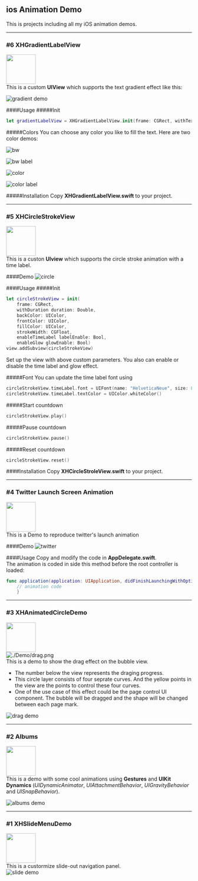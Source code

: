 ## ios Animation Demo
This is projects including all my iOS animation demos.

---
### \#6 XHGradientLabelView 
<img src='./Demo/gradient.png' height='80' width='80'></img>  
This is a custom **UIView** which supports the text gradient effect like this:  

![gradient demo](./Demo/gradient.gif)  

####Usage
#####Init

```swift
let gradientLabelView = XHGradientLabelView.init(frame: CGRect, withText text: String, andFont font: UIFont, withColors colors: [CGColor])
```
#####Colors
You can choose any color you like to fill the text. Here are two color demos:  

![bw](./Demo/bw.png)

![bw label](./Demo/bw.gif)  

![color](./Demo/color.png)

![color label](./Demo/color.gif)  

#####Installation
Copy **XHGradientLabelView.swift** to your project.

---
### \#5 XHCircleStrokeView
<img src='./Demo/circle.png' height='80' width='80'></img>  
This is a custon **UIview** which supports the circle stroke animation with a time label. 

####Demo
![circle](./Demo/circle.gif)

####Usage
#####Init

```swift
let circleStrokeView = init(
	frame: CGRect, 
	withDuration duration: Double, 
	backColor: UIColor, 
	frontColor: UIColor, 
	fillColor: UIColor, 
	strokeWidth: CGFloat, 
	enableTimeLabel labelEnable: Bool, 
	enableGlow glowEnable: Bool)
view.addSubview(circleStrokeView)
```
Set up the view with above custom parameters. You also can enable or disable the time label and glow effect.  

#####Font
You can update the time label font using  
```swift
circleStrokeView.timeLabel.font = UIFont(name: "HelveticaNeue", size: 80.0)
circleStrokeView.timeLabel.textColor = UIColor.whiteColor()
```

#####Start countdown
```swift
circleStrokeView.play()
```

#####Pause countdown
```swift
circleStrokeView.pause()
```

#####Reset countdown
```swift
circleStrokeView.reset()
```

####Installation
Copy **XHCircleStroleView.swift** to your project.  

---
### \#4 Twitter Launch Screen Animation
<img src='./Demo/star.png' height='80' width='80'></img>  
This is a Demo to reproduce twitter's launch animation

####Demo
![twitter](./Demo/twitter.gif)

####Usage
Copy and modify the code in **AppDelegate.swift**.  
The animation is coded in side this method before the root controller is loaded:  
```swift
func application(application: UIApplication, didFinishLaunchingWithOptions launchOptions: [NSObject: AnyObject]?) -> Bool {
	// animation code
	}
```
---
### \#3 XHAnimatedCircleDemo
<img src='./Demo/drag.png' height='80' width='80'></img>   
![./Demo/drag.png](./Demo/drag.png)  
This is a demo to show the drag effect on the bubble view.  

*	The number below the view represents the draging progress.   
*	This circle layer consists of four seprate curves. And the yellow points in the view are the points to control these four curves.   
*	One of the use case of this effect could be the page control UI component. The bubble will be dragged and the shape will be changed between each page mark.

![drag demo](./Demo/drag.gif)

--- 
### \#2 Albums	
<img src='./Demo/album.png' height='80' width='80'></img>  
This is a demo with some cool animations using **Gestures** and **UIKit Dynamics** (*UIDynamicAnimator*, *UIAttachmentBehavior*, *UIGravityBehavior* and *UISnapBehavior*).		

![albums demo](./Demo/album.gif)   

---
### \#1 XHSlideMenuDemo	
<img src='./Demo/slide.png' height='80' width='80'></img>  
This is a custormize slide-out navigation panel.  			
![slide demo](./Demo/slide.gif)   